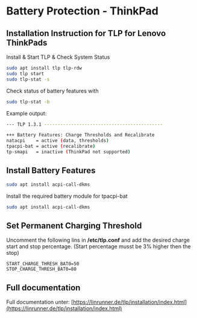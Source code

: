 # Battery Protection - ThinkPad
## Installation Instruction for TLP for Lenovo ThinkPads

Install & Start TLP & Check System Status
```bash
sudo apt install tlp tlp-rdw
sudo tlp start
sudo tlp-stat -s
```

Check status of battery features with
```bash
sudo tlp-stat -b
```

Example output:

```bash
--- TLP 1.3.1 --------------------------------------------

+++ Battery Features: Charge Thresholds and Recalibrate
natacpi    = active (data, thresholds)
tpacpi-bat = active (recalibrate)
tp-smapi   = inactive (ThinkPad not supported)
```

## Install Battery Features

```bash
sudo apt install acpi-call-dkms
```

Install the required battery module for tpacpi-bat

```bash
sudo apt install acpi-call-dkms
```

## Set Permanent Charging Threshold

Uncomment the following lins in **/etc/tlp.conf** and add the desired charge start and stop percentage. (Start percentage musst be 3% higher then the stop)

```
START_CHARGE_THRESH_BAT0=50
STOP_CHARGE_THRESH_BAT0=80
```

## Full documentation
Full documentation unter: [https://linrunner.de/tlp/installation/index.html](https://linrunner.de/tlp/installation/index.html)
